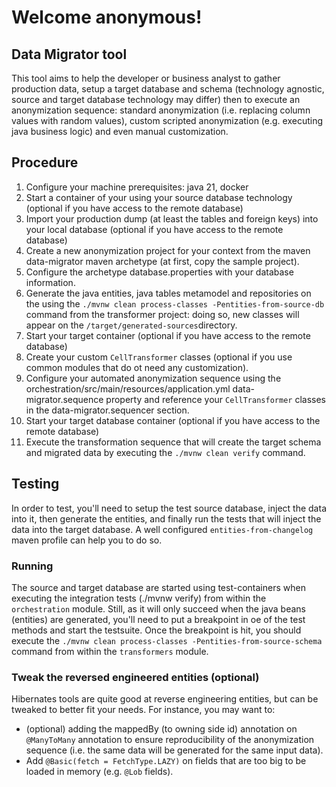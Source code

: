 # Welcome anonymous!

## Data Migrator tool

This tool aims to help the developer or business analyst to gather production data, setup a target database and schema (technology agnostic, source and target database technology may differ) then to execute an anonymization sequence: standard anonymization (i.e. replacing column values with random values), custom scripted anonymization (e.g. executing java business logic) and even manual customization.

## Procedure

1. Configure your machine prerequisites: java 21, docker
2. Start a container of your using your source database technology (optional if you have access to the remote database)
3. Import your production dump (at least the tables and foreign keys) into your local database (optional if you have access to the remote database)
4. Create a new anonymization project for your context from the maven data-migrator maven archetype (at first, copy the sample project).
5. Configure the archetype database.properties with your database information.
6. Generate the java entities, java tables metamodel and repositories on the using the `./mvnw clean process-classes -Pentities-from-source-db` command from the transformer project: doing so, new classes will appear on the `/target/generated-sources`directory.
7. Start your target container (optional if you have access to the remote database)
8. Create your custom `CellTransformer` classes (optional if you use common modules that do ot need any customization).
9. Configure your automated anonymization sequence using the orchestration/src/main/resources/application.yml data-migrator.sequence property and reference your `CellTransformer` classes in the data-migrator.sequencer section.
10. Start your target database container (optional if you have access to the remote database)
11. Execute the transformation sequence that will create the target schema and migrated data by executing the `./mvnw clean verify` command.

## Testing

In order to test, you'll need to setup the test source database, inject the data into it, then generate the entities, and finally run the tests that will inject the data into the target database. A well configured  `entities-from-changelog` maven profile can help you to do so.

### Running

The source and target database are started using test-containers when executing the integration tests (./mvnw verify) from within the `orchestration` module.
Still, as it will only succeed when the java beans (entities) are generated, you'll need to put a breakpoint in oe of the test methods and start the testsuite.
Once the breakpoint is hit, you should execute the `./mvnw clean process-classes -Pentities-from-source-schema` command from within the `transformers` module.

### Tweak the reversed engineered entities (optional)

 Hibernates tools are quite good at reverse engineering entities, but can be tweaked to better fit your needs. For instance, you may want to:
 - (optional) adding the mappedBy (to owning side id) annotation on `@ManyToMany` annotation to ensure reproducibility of the anonymization sequence (i.e. the same data will be generated for the same input data).
 - Add `@Basic(fetch = FetchType.LAZY)` on fields that are too big to be loaded in memory (e.g. `@Lob` fields). 
